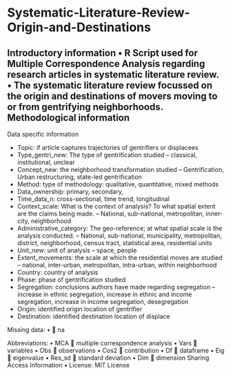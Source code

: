 # Systematic-Literature-Review-Origin-and-Destinations

Introductory information
•	R Script used for Multiple Correspondence Analysis regarding research articles in systematic literature review. 
•	The systematic literature review focussed on the origin and destinations of movers moving to or from gentrifying neighborhoods. 
Methodological information
-	
Data specific information
-	Topic: if article captures trajectories of gentrifiers or displacees
-	Type_gentri_new: The type of gentrification studied – classical, institutional, unclear
-	Concept_new: the neighborhood transformation studied – Gentrification, Urban restructuring, state-led gentrification
-	Method: type of methodology: qualitative, quantitative, mixed methods 
-	Data_ownership: primary, secondary, 
-	Time_data_n: cross-sectional, time trend, longitudinal
-	Context_scale: What is the context of analysis? To what spatial extent are the claims being made. – National, sub-national, metropolitan, inner-city, neighborhood
-	Administrative_category: The geo-reference; at what spatial scale is the analysis conducted. – National, sub-national, municipality, metropolitan, district, neighborhood, census tract, statistical area, residential units
-	Unit_new: unit of analysis – space, people
-	Extent_movements: the scale at which the residential moves are studied – national, inter-urban, metropolitan, intra-urban, within neighborhood
-	Country: country of analysis
-	Phase: phase of gentrification studied
-	Segregation: conclusions authors have made regarding segregation – increase in ethnic segregation, increase in ethnic and income segregation, increase in income segregation, desegregation 
-	Origin: identified origin location of gentrifier
-	Destination: identified destination location of displace

Missing data: 
•	 na 

Abbreviations:
•	MCA  multiple correspondence analysis
•	Vars   variables
•	Obs  observations
•	Cos2  contribution
•	Df  dataframe
•	Eig  eigenvalue
•	Res_sd  standard deviation 
•	Dim  dimension 
Sharing Access Information
•	License: MIT License
